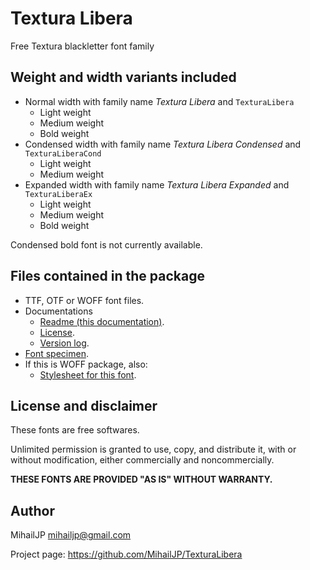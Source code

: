 Textura Libera
==============

Free Textura blackletter font family

Weight and width variants included
----------------------------------

* Normal width with family name _Textura Libera_ and `TexturaLibera`
    * Light weight
    * Medium weight
    * Bold weight
* Condensed width with family name _Textura Libera Condensed_ and `TexturaLiberaCond`
    * Light weight
    * Medium weight
* Expanded width with family name _Textura Libera Expanded_ and `TexturaLiberaEx`
    * Light weight
    * Medium weight
    * Bold weight

Condensed bold font is not currently available.

Files contained in the package
------------------------------

* TTF, OTF or WOFF font files.
* Documentations
    * [Readme (this documentation)](README.md).
    * [License](LICENSE).
    * [Version log](NEWS).
* [Font specimen](TexturaLibera-Specimen.pdf).
* If this is WOFF package, also:
    * [Stylesheet for this font](TexturaLibera.css).

License and disclaimer
----------------------

These fonts are free softwares.

Unlimited permission is granted to use, copy, and distribute it, with
or without modification, either commercially and noncommercially.

**THESE FONTS ARE PROVIDED "AS IS" WITHOUT WARRANTY.**

Author
------

MihailJP <mihailjp@gmail.com>

Project page: https://github.com/MihailJP/TexturaLibera
